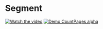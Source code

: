 # Segment

[![Watch the video](https://img.youtube.com/vi/780NWxCdSdA/maxresdefault.jpg)](https://youtu.be/780NWxCdSdA)
[![Demo CountPages alpha](https://j.gifs.com/wV1xMr.gif)](https://youtu.be/780NWxCdSdA)
